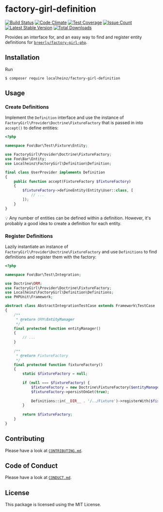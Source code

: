 # factory-girl-definition

[![Build Status](https://travis-ci.org/localheinz/factory-girl-definition.svg?branch=master)](https://travis-ci.org/localheinz/factory-girl-definition)
[![Code Climate](https://codeclimate.com/github/localheinz/factory-girl-definition/badges/gpa.svg)](https://codeclimate.com/github/localheinz/factory-girl-definition)
[![Test Coverage](https://codeclimate.com/github/localheinz/factory-girl-definition/badges/coverage.svg)](https://codeclimate.com/github/localheinz/factory-girl-definition/coverage)
[![Issue Count](https://codeclimate.com/github/localheinz/factory-girl-definition/badges/issue_count.svg)](https://codeclimate.com/github/localheinz/factory-girl-definition)
[![Latest Stable Version](https://poser.pugx.org/localheinz/factory-girl-definition/v/stable)](https://packagist.org/packages/localheinz/factory-girl-definition)
[![Total Downloads](https://poser.pugx.org/localheinz/factory-girl-definition/downloads)](https://packagist.org/packages/localheinz/factory-girl-definition)

Provides an interface for, and an easy way to find and register entity definitions for [`breerly/factory-girl-php`](https://github.com/breerly/factory-girl-php).

## Installation

Run

```
$ composer require localheinz/factory-girl-definition
```

## Usage

### Create Definitions

Implement the `Definition` interface and use the instance of `FactoryGirl\Provider\Doctrine\FixtureFactory` 
that is passed in into `accept()` to define entities:

```php
<?php

namespace Foo\Bar\Test\Fixture\Entity;

use FactoryGirl\Provider\Doctrine\FixtureFactory;
use Foo\Bar\Entity;
use Localheinz\FactoryGirl\Definition\Definition;

final class UserProvider implements Definition
{
    public function accept(FixtureFactory $fixtureFactory)
    {
        $fixtureFactory->defineEntity(Entity\User::class, [
            // ...
        ]);
    }
}
```

:bulb: Any number of entities can be defined within a definition.
However, it's probably a good idea to create a definition for each entity. 
 
### Register Definitions

Lazily instantiate an instance of `FactoryGirl\Provider\Doctrine\FixtureFactory` 
and use `Definitions` to find definitions and register them with the factory:
 
```php
<?php

namespace Foo\Bar\Test\Integration;

use Doctrine\ORM;
use FactoryGirl\Provider\Doctrine\FixtureFactory;
use Localheinz\FactoryGirl\Definition\Definitions;
use PHPUnit\Framework;

abstract class AbstractIntegrationTestCase extends Framework\TestCase
{
    /**
     * @return ORM\EntityManager
     */
    final protected function entityManager()
    {
        // ...
    }
    
    /**
     * @return FixtureFactory
     */
    final protected function fixtureFactory()
    {
        static $fixtureFactory = null;
        
        if (null === $fixtureFactory) {
            $fixtureFactory = new Doctrine\FixtureFactory($entityManager);
            $fixtureFactory->persistOnGet(true);
            
            Definitions::in(__DIR__ . '/../Fixture')->registerWith($fixtureFactory);
        }
        
        return $fixtureFactory;
    }
}
```

## Contributing

Please have a look at [`CONTRIBUTING.md`](.github/CONTRIBUTING.md).

## Code of Conduct

Please have a look at [`CONDUCT.md`](.github/CONDUCT.md).

## License

This package is licensed using the MIT License.
